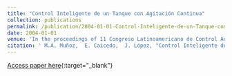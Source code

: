 ```yaml
---
title: "Control Inteligente de un Tanque con Agitación Continua"
collection: publications
permalink: /publication/2004-01-01-Control-Inteligente-de-un-Tanque-con-Agitacin-Continua
date: 2004-01-01
venue: 'In the proceedings of 11 Congreso Latinoamericano de Control Automático, X Convención Internacional y Feria Informática 2004'
citation: ' M.A. Muñoz,  E. Caicedo,  J. López, "Control Inteligente de un Tanque con Agitación Continua." In the proceedings of 11 Congreso Latinoamericano de Control Automático, X Convención Internacional y Feria Informática 2004, 2004.'
---
```

[Access paper here](http://andremun.110mb.com/documents/Munoz04.pdf){:target="_blank"}
